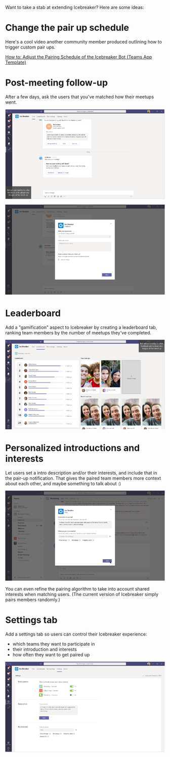 Want to take a stab at extending Icebreaker? Here are some ideas:

# Change the pair up schedule

Here's a cool video another community member produced outlining how to trigger custom pair ups. 

[How to: Adjust the Pairing Schedule of the Icebreaker Bot (Teams App Template)](https://blog.thoughtstuff.co.uk/2019/07/how-to-adjust-the-pairing-schedule-of-the-icebreaker-bot-teams-app-template/)

# Post-meeting follow-up

After a few days, ask the users that you've matched how their meetups went.

![Bot asks for feedback](images/ideas/followup1.png)

![Feedback task module](images/ideas/followup2.png)

# Leaderboard

Add a "gamification" aspect to Icebreaker by creating a leaderboard tab, ranking team members by the number of meetups they've completed.

![Leaderboard tab](images/ideas/leaderboard1.png)

# Personalized introductions and interests

Let users set a intro description and/or their interests, and include that in the pair-up notification. That gives the paired team members more context about each other, and maybe something to talk about :)

![Description and interests](images/ideas/interests1.png)

You can even refine the pairing algorithm to take into account shared interests when matching users. (The current version of Icebreaker simply pairs members randomly.)

# Settings tab

Add a settings tab so users can control their Icebreaker experience:
* which teams they want to participate in
* their introduction and interests
* how often they want to get paired up

![Description and interests](images/ideas/settings1.png)
